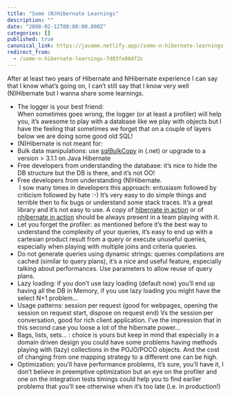 ```yaml
---
title: "Some (N)Hibernate Learnings"
description: ""
date: "2008-02-12T00:00:00.000Z"
categories: []
published: true
canonical_link: https://javame.netlify.app//some-n-hibernate-learnings-7d83fe88df2c
redirect_from:
  - /some-n-hibernate-learnings-7d83fe88df2c
---
```


After at least two years of Hibernate and NHibernate experience I can say that I know what’s going on, I can’t still say that I know very well (N)Hibernate but I wanna share some learnings.

-   The logger is your best friend:  
    When sometimes goes wrong, the logger (or at least a profiler) will help you, it’s awesome to play with a database like we play with objects but I have the feeling that sometimes we forget that on a couple of layers below we are doing some good old SQL!
-   (N)Hibernate is not meant for:
-   Bulk data manipulations: use [sqlBulkCopy](http://msdn2.microsoft.com/en-us/library/system.data.sqlclient.sqlbulkcopy.aspx) in (.net) or upgrade to a version > 3.1.1 on Java Hibernate
-   Free developers from understanding the database: it’s nice to hide the DB structure but the DB is there, and it’s not OO!
-   Free developers from understanding (N)Hibernate.   
     I sow many times in developers this approach: entusiasm followed by criticism followed by hate :-) It’s very easy to do simple things and terrible then to fix bugs or understand some stack traces. It’s a great library and it’s not easy to use. A copy of [hibernate in action](http://books.google.com/books?q=hibernate+in+action&btnG=Search+Books) or of [nhibernate in action](http://books.google.com/books?q=nhibernate+in+action&btnG=Search+Books) should be always present in a team playing with it.
-   Let you forget the profiler: as mentioned before it’s the best way to understand the complexity of your queries, it’s easy to end up with a cartesian product result from a query or execute unuseful queries, especially when playing with multiple joins and criteria queries.
-   Do not generate queries using dynamic strings: queries compilations are cached (similar to query plans), it’s a nice and useful feature, especially talking about performances. Use parameters to allow reuse of query plans.
-   Lazy loading: if you don’t use lazy loading (default now) you’ll end up having all the DB in Memory, if you use lazy loading you might have the select N+1 problem…
-   Usage patterns: session per request (good for webpages, opening the session on request start, dispose on request end) Vs the session per conversation, good for rich client application. I’ve the impression that in this second case you loose a lot of the hibernate power…
-   Bags, lists, sets… : choice is yours but keep in mind that especially in a domain driven design you could have some problems having methods playing with (lazy) collections in the POJO/POCO objects. And the cost of changing from one mapping strategy to a different one can be high.
-   Optimization: you’ll have performance problems, it’s sure, you’ll have it, I don’t believe in preemptive optimization but an eye on the profiler and one on the integration tests timings could help you to find earlier problems that you’ll see otherwise when it’s too late (i.e. in production!)
